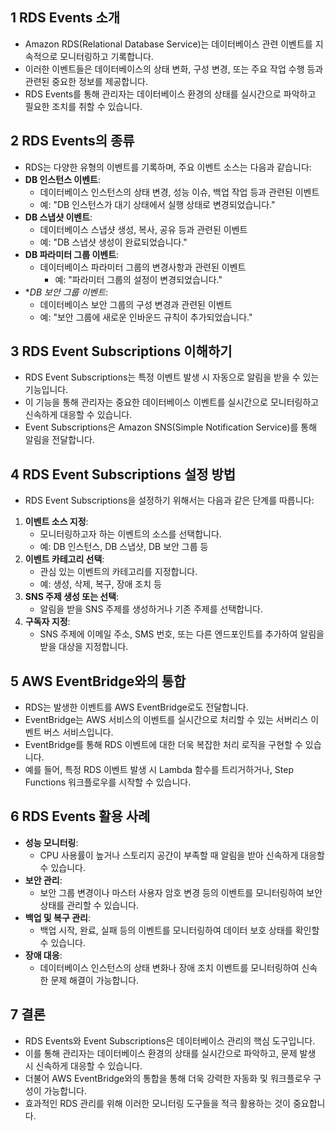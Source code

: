 ## 1 RDS Events 소개

- Amazon RDS(Relational Database Service)는 데이터베이스 관련 이벤트를 지속적으로 모니터링하고 기록합니다.
- 이러한 이벤트들은 데이터베이스의 상태 변화, 구성 변경, 또는 주요 작업 수행 등과 관련된 중요한 정보를 제공합니다.
- RDS Events를 통해 관리자는 데이터베이스 환경의 상태를 실시간으로 파악하고 필요한 조치를 취할 수 있습니다.



## 2 RDS Events의 종류

- RDS는 다양한 유형의 이벤트를 기록하며, 주요 이벤트 소스는 다음과 같습니다:
- **DB 인스턴스 이벤트**: 
	- 데이터베이스 인스턴스의 상태 변경, 성능 이슈, 백업 작업 등과 관련된 이벤트
	- 예: "DB 인스턴스가 대기 상태에서 실행 상태로 변경되었습니다."
- **DB 스냅샷 이벤트**: 
	- 데이터베이스 스냅샷 생성, 복사, 공유 등과 관련된 이벤트
	- 예: "DB 스냅샷 생성이 완료되었습니다."
- **DB 파라미터 그룹 이벤트**: 
  - 데이터베이스 파라미터 그룹의 변경사항과 관련된 이벤트
	- 예: "파라미터 그룹의 설정이 변경되었습니다."
- **DB 보안 그룹 이벤트*: 
	- 데이터베이스 보안 그룹의 구성 변경과 관련된 이벤트
	- 예: "보안 그룹에 새로운 인바운드 규칙이 추가되었습니다."



## 3 RDS Event Subscriptions 이해하기

- RDS Event Subscriptions는 특정 이벤트 발생 시 자동으로 알림을 받을 수 있는 기능입니다.
- 이 기능을 통해 관리자는 중요한 데이터베이스 이벤트를 실시간으로 모니터링하고 신속하게 대응할 수 있습니다.
- Event Subscriptions은 Amazon SNS(Simple Notification Service)를 통해 알림을 전달합니다.



## 4 RDS Event Subscriptions 설정 방법

- RDS Event Subscriptions을 설정하기 위해서는 다음과 같은 단계를 따릅니다:

1. **이벤트 소스 지정**: 
	- 모니터링하고자 하는 이벤트의 소스를 선택합니다.
	- 예: DB 인스턴스, DB 스냅샷, DB 보안 그룹 등
2. **이벤트 카테고리 선택**: 
	- 관심 있는 이벤트의 카테고리를 지정합니다.
	- 예: 생성, 삭제, 복구, 장애 조치 등
3. **SNS 주제 생성 또는 선택**: 
	- 알림을 받을 SNS 주제를 생성하거나 기존 주제를 선택합니다.
4. **구독자 지정**: 
	- SNS 주제에 이메일 주소, SMS 번호, 또는 다른 엔드포인트를 추가하여 알림을 받을 대상을 지정합니다.



## 5 AWS EventBridge와의 통합

- RDS는 발생한 이벤트를 AWS EventBridge로도 전달합니다.
- EventBridge는 AWS 서비스의 이벤트를 실시간으로 처리할 수 있는 서버리스 이벤트 버스 서비스입니다.
- EventBridge를 통해 RDS 이벤트에 대한 더욱 복잡한 처리 로직을 구현할 수 있습니다.
- 예를 들어, 특정 RDS 이벤트 발생 시 Lambda 함수를 트리거하거나, Step Functions 워크플로우를 시작할 수 있습니다.



## 6 RDS Events 활용 사례

- **성능 모니터링**: 
	- CPU 사용률이 높거나 스토리지 공간이 부족할 때 알림을 받아 신속하게 대응할 수 있습니다.
- **보안 관리**: 
	- 보안 그룹 변경이나 마스터 사용자 암호 변경 등의 이벤트를 모니터링하여 보안 상태를 관리할 수 있습니다.
- **백업 및 복구 관리**: 
	- 백업 시작, 완료, 실패 등의 이벤트를 모니터링하여 데이터 보호 상태를 확인할 수 있습니다.
- **장애 대응**: 
	- 데이터베이스 인스턴스의 상태 변화나 장애 조치 이벤트를 모니터링하여 신속한 문제 해결이 가능합니다.



## 7 결론

- RDS Events와 Event Subscriptions은 데이터베이스 관리의 핵심 도구입니다.
- 이를 통해 관리자는 데이터베이스 환경의 상태를 실시간으로 파악하고, 문제 발생 시 신속하게 대응할 수 있습니다.
- 더불어 AWS EventBridge와의 통합을 통해 더욱 강력한 자동화 및 워크플로우 구성이 가능합니다.
- 효과적인 RDS 관리를 위해 이러한 모니터링 도구들을 적극 활용하는 것이 중요합니다.